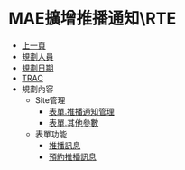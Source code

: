 # MAE擴增推播通知\RTE
* [上一頁](../../README.md)
* [規劃人員](README.md#user)
* [規劃日期](README.md#updatedate)
* [TRAC](README.md#trac)
* 規劃內容
    * Site管理
        * [表單.推播通知管理](README.md#sitemanage_1)
        * [表單.其他參數](README.md#sitemanage_2)
    * 表單功能
        * [推播訊息](README.md#clienteng_1)
        * [預約推播訊息](README.md#clienteng_2)
